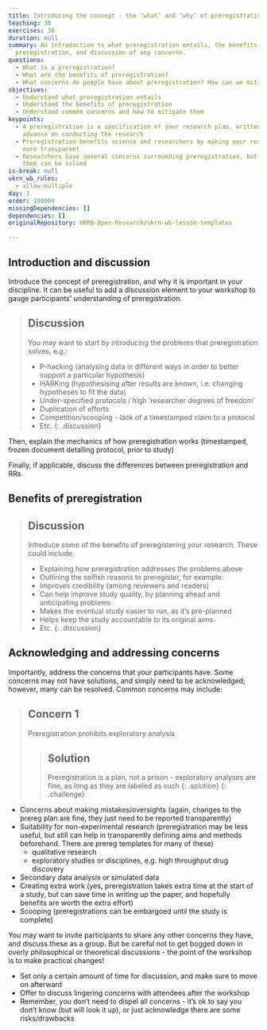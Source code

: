 ```yaml
---
title: Introducing the concept - the ‘what’ and ‘why’ of preregistration
teaching: 30
exercises: 30
duration: null
summary: An introduction to what preregistration entails, the benefits of
  preregistration, and discussion of any concerns.
questions:
  - What is a preregistration?
  - What are the benefits of preregistration?
  - What concerns do people have about preregistration? How can we mitigate them?
objectives:
  - Understand what preregistration entails
  - Understand the benefits of preregistration
  - Understand common concerns and how to mitigate them
keypoints:
  - A preregistration is a specification of your research plan, written in
    advance on conducting the research
  - Preregistration benefits science and researchers by making your research
    more transparent
  - Researchers have several concerns surrounding preregistration, but many of
    them can be solved
is-break: null
ukrn_wb_rules:
  - allow-multiple
day: 1
order: 100000
missingDependencies: []
dependencies: []
originalRepository: UKRN-Open-Research/ukrn-wb-lesson-templates

---
```

## Introduction and discussion
Introduce the concept of preregistration, and why it is important in your discipline. It can be useful to add a discussion element to your workshop to gauge participants' understanding of preregistration.

> ## Discussion
> You may want to start by introducing the problems that preregistration solves, e.g.:
> - P-hacking (analysing data in different ways in order to better support a particular hypothesis)
> - HARKing (hypothesising after results are known, i.e. changing hypotheses to fit the data)
> - Under-specified protocols / high ‘researcher degrees of freedom’
> - Duplication of efforts
> - Competition/scooping - lack of a timestamped claim to a protocol
> - Etc.
{: .discussion}

Then, explain the mechanics of how preregistration works (timestamped, frozen document detailing protocol, prior to study)

Finally, if applicable, discuss the differences between preregistration and RRs

## Benefits of preregistration 

> ## Discussion
> Introduce some of the benefits of preregistering your research. These could include:
> - Explaining how preregistration addresses the problems above
> - Outlining the selfish reasons to preregister, for example:
> - Improves credibility (among reviewers and readers)
> - Can help improve study quality, by planning ahead and anticipating problems
> - Makes the eventual study easier to run, as it’s pre-planned
> - Helps keep the study accountable to its original aims 
> - Etc.
{: .discussion}

## Acknowledging and addressing concerns
Importantly, address the concerns that your participants have. Some concerns may not have solutions, and simply need to be acknowledged; however, many can be resolved. Common concerns may include:

> ## Concern 1
> Preregistration prohibits exploratory analysis
> > ## Solution
> > Preregistration is a plan, not a prison - exploratory analyses are fine, as long as they are labeled as such
> {: .solution}
{: .challenge}



- Concerns about making mistakes/oversights (again, changes to the prereg plan are fine, they just need to be reported transparently)
- Suitability for non-experimental research (preregistration may be less useful, but still can help in transparently defining aims and methods beforehand. There are prereg templates for many of these)
	- qualitative research 
	- exploratory studies or disciplines, e.g. high throughput drug discovery 
- Secondary data analysis or simulated data
- Creating extra work (yes, preregistration takes extra time at the start of a study, but can save time in writing up the paper, and hopefully benefits are worth the extra effort)
- Scooping (preregistrations can be embargoed until the study is complete)

You may want to invite participants to share any other concerns they have, and discuss these as a group. But be careful not to get bogged down in overly philosophical or theoretical discussions - the point of the workshop is to make practical changes!
- Set only a certain amount of time for discussion, and make sure to move on afterward
- Offer to discuss lingering concerns with attendees after the workshop
- Remember, you don’t need to dispel all concerns - it’s ok to say you don’t know (but will look it up), or just acknowledge there are some risks/drawbacks

